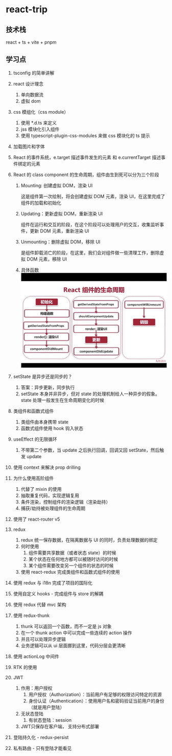 # react-trip

## 技术栈

react + ts + vite + pnpm

## 学习点

1. tsconfig 的简单讲解
2. react 设计理念
   1. 单向数据流
   2. 虚拟 dom
3. css 模组化（css module）
   1. 使用 \*.d.ts 来定义
   2. jss 模块化引入组件
   3. 使用 typescript-plugin-css-modules 来做 css 模块化的 ts 提示
4. 加载图片和字体
5. React 的事件系统，e.target 描述事件发生的元素 和 e.currentTarget 描述事件绑定的元素
6. React 的 class component 的生命周期，组件由生到死可以分为三个阶段

   1. Mounting: 创建虚拟 DOM，渲染 UI

      这是组件第一次绘制，将会创建虚拟 DOM 元素，渲染 UI，在这里完成了组件的加载和初始化

   2. Updating：更新虚拟 DOM，重新渲染 UI

      组件在运行和交互的阶段，在这个阶段可以处理用户的交互，收集监听事件，更新 DOM 元素，重新渲染 UI

   3. Unmounting：删除虚拟 DOM，移除 UI

      是组件卸载消亡的阶段，在这里，我们会对组件做一些清理工作，删除虚拟 DOM 元素，移除 UI

   4. 具体函数
      ![alt生命周期](生命周期.jpeg)

7. setState 是异步还是同步的？
   1. 答案：异步更新，同步执行
   2. setState 本身并非异步，但对 state 的处理机制给人一种异步的假象。state 处理一般发生在生命周期变化的时候
8. 类组件和函数式组件
   1. 类组件由本身携带 state
   2. 函数式组件使用 hook 钩入状态
9. useEffect 的无限循环
   1. 不带第二个参数，当 update 之后执行回调，回调又回 setState，然后触发 update
10. 使用 context 来解决 prop drilling
11. 为什么使用高阶组件
    1. 代替了 mixin 的使用
    2. 抽取重复代码，实现逻辑复用
    3. 条件渲染，控制组件的渲染逻辑（渲染劫持）
    4. 捕获/劫持被处理组件的生命周期
12. 使用了 react-router v5
13. redux
    1. redux 统一保存数据，在隔离数据与 UI 的同时，负责处理数据的绑定
    2. 何时使用
       1. 组件需要共享数据（或者状态 state）的时候
       2. 某个状态在任何地方都可以被随时访问的时候
       3. 某个组件需要改变另一个组件的状态的时候
    3. 使用 react-redux 完成类组件和函数式组件的使用
14. 使用 redux 与 i18n 完成了项目的国际化
15. 使用自定义 hooks - 完成组件与 store 的解耦
16. 使用 redux 代替 mvc 架构
17. 使用 redux-thunk
    1. thunk 可以返回一个函数，而不一定是 js 对象
    2. 在一个 thunk action 中可以完成一些连续的 action 操作
    3. 并且可以处理异步逻辑
    4. 业务逻辑可以从 ui 层面挪到这里，代码分层会更清晰
18. 使用 actionLog 中间件
19. RTK 的使用
20. JWT
    1. 作用：用户授权
       1. 用户授权（Authorization）：当前用户有足够的权限访问特定的资源
       2. 身份认证（Authentication）：使用用户名和密码验证当前用户的身份（就是用户登陆）
    2. 无状态登陆
       1. 有状态登陆：session
    3. JWT只保存在客户端， 支持分布式部署
21. 登陆持久化 - redux-persist
22. 私有路由 - 只有登陆才能看见